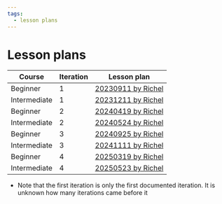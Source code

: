```yaml
---
tags:
  - lesson plans
---
```


# Lesson plans

Course      |Iteration |Lesson plan
------------|----------|-----------------------------
Beginner    |1         |[20230911 by Richel](20230911/20230911_richel.md)
Intermediate|1         |[20231211 by Richel](20231211/20231211_richel.md)
Beginner    |2         |[20240419 by Richel](20240419/20240419_richel.md)
Intermediate|2         |[20240524 by Richel](20240524/20240524_richel.md)
Beginner    |3         |[20240925 by Richel](20240925/20240925_richel.md)
Intermediate|3         |[20241111 by Richel](20241111/20241111_richel.md)
Beginner    |4         |[20250319 by Richel](20250319/20250319_richel.md)
Intermediate|4         |[20250523 by Richel](20250523/20250523_richel.md)

- Note that the first iteration is only the first documented iteration.
  It is unknown how many iterations came before it

